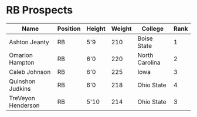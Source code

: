 # RB Prospects

| Name           | Position | Height | Weight | College      | Rank |
|----------------|----------|--------|--------|--------------|------|
| Ashton Jeanty  | RB        | 5'9    | 210    | Boise State  |  1   |
| Omarion Hampton  | RB       | 6'0    |  220    | North Carolina  |  2 |
| Caleb Johnson  |  RB     |  6'0    | 225   |  Iowa            | 3 |
| Quinshon Judkins | RB     | 6'0   | 218  |  Ohio State | 4 |
|  TreVeyon Henderson | RB         | 5'10    | 214    | Ohio State  | 3 |
